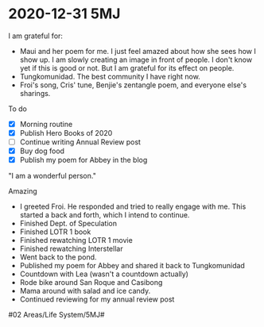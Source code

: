 # 2020-12-31 5MJ

I am grateful for:

- Maui and her poem for me. I just feel amazed about how she sees how I show up. I am slowly creating an image in front of people. I don't know yet if this is good or not. But I am grateful for its effect on people.
- Tungkomunidad. The best community I have right now.
- Froi's song, Cris' tune, Benjie's zentangle poem, and everyone else's sharings.

To do

- [x] Morning routine
- [x] Publish Hero Books of 2020
- [ ] Continue writing Annual Review post
- [x] Buy dog food
- [x] Publish my poem for Abbey in the blog

"I am a wonderful person."

Amazing

- I greeted Froi. He responded and tried to really engage with me. This started a back and forth, which I intend to continue.
- Finished Dept. of Speculation
- Finished LOTR 1 book
- Finished rewatching LOTR 1 movie
- Finished rewatching Interstellar
- Went back to the pond.
- Published my poem for Abbey and shared it back to Tungkomunidad
- Countdown with Lea (wasn't a countdown actually)
- Rode bike around San Roque and Casibong
- Mama around with salad and ice candy.
- Continued reviewing for my annual review post

\#02 Areas/Life System/5MJ#

